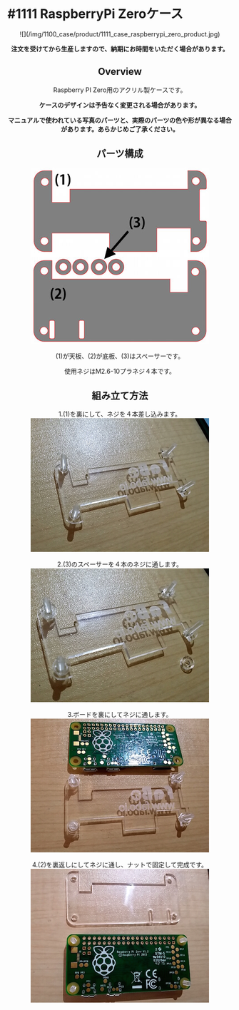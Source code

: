 # #1111 RaspberryPi Zeroケース
<center>
![](/img/1100_case/product/1111_case_raspberrypi_zero_product.jpg)
<!--COLORME-->

**注文を受けてから生産しますので、納期にお時間をいただく場合があります。**

## Overview
Raspberry PI Zero用のアクリル製ケースです。

**ケースのデザインは予告なく変更される場合があります。**

**マニュアルで使われている写真のパーツと、実際のパーツの色や形が異なる場合があります。あらかじめご了承ください。**

## パーツ構成

![](/img/1100_case/manual/raspizero_00.jpg)


(1)が天板、(2)が底板、(3)はスペーサーです。

使用ネジはM2.6-10プラネジ４本です。

## 組み立て方法

1.(1)を裏にして、ネジを４本差し込みます。
![](/img/1100_case/manual/raspizero_01.jpg)

2.(3)のスペーサーを４本のネジに通します。
![](/img/1100_case/manual/raspizero_02.jpg)

3.ボードを裏にしてネジに通します。
![](/img/1100_case/manual/raspizero_03.jpg)

4.(2)を裏返しにしてネジに通し、ナットで固定して完成です。
![](/img/1100_case/manual/raspizero_04.jpg)
